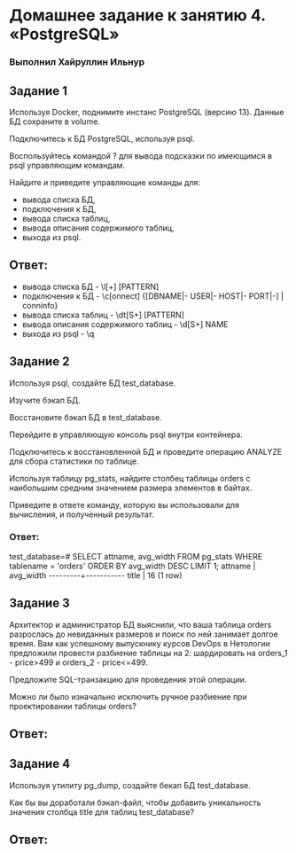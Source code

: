 # Домашнее задание к занятию 4. «PostgreSQL»

### Выполнил Хайруллин Ильнур


## Задание 1
Используя Docker, поднимите инстанс PostgreSQL (версию 13). Данные БД сохраните в volume.

Подключитесь к БД PostgreSQL, используя psql.

Воспользуйтесь командой \? для вывода подсказки по имеющимся в psql управляющим командам.

Найдите и приведите управляющие команды для:

- вывода списка БД,
- подключения к БД,
- вывода списка таблиц,
- вывода описания содержимого таблиц,
- выхода из psql.

## Ответ:

- вывода списка БД - \l[+]   [PATTERN]     
- подключения к БД - \c[onnect] {[DBNAME|- USER|- HOST|- PORT|-] | conninfo} 
- вывода списка таблиц - \dt[S+] [PATTERN]      
- вывода описания содержимого таблиц - \d[S+]  NAME           
- выхода из psql - \q                    

## Задание 2
Используя psql, создайте БД test_database.

Изучите бэкап БД.

Восстановите бэкап БД в test_database.

Перейдите в управляющую консоль psql внутри контейнера.

Подключитесь к восстановленной БД и проведите операцию ANALYZE для сбора статистики по таблице.

Используя таблицу pg_stats, найдите столбец таблицы orders с наибольшим средним значением размера элементов в байтах.

Приведите в ответе команду, которую вы использовали для вычисления, и полученный результат.

### Ответ:

test_database=# SELECT attname, avg_width FROM pg_stats WHERE tablename = 'orders' ORDER BY avg_width DESC LIMIT 1;
 attname | avg_width
---------+-----------
 title   |        16
(1 row)

## Задание 3
Архитектор и администратор БД выяснили, что ваша таблица orders разрослась до невиданных размеров и поиск по ней занимает долгое время. Вам как успешному выпускнику курсов DevOps в Нетологии предложили провести разбиение таблицы на 2: шардировать на orders_1 - price>499 и orders_2 - price<=499.

Предложите SQL-транзакцию для проведения этой операции.

Можно ли было изначально исключить ручное разбиение при проектировании таблицы orders?

## Ответ:

## Задание 4 
Используя утилиту pg_dump, создайте бекап БД test_database.

Как бы вы доработали бэкап-файл, чтобы добавить уникальность значения столбца title для таблиц test_database?

## Ответ:

